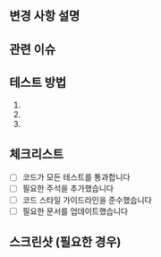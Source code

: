 ## 변경 사항 설명
<!-- 이 PR에서 변경된 내용을 간략히 설명하세요 -->

## 관련 이슈
<!-- 이 PR이 해결하는 이슈 번호를 작성하세요 (예: fixes #123, closes #456) -->

## 테스트 방법
<!-- 변경 사항을 테스트하는 방법을 설명하세요 -->
1. 
2. 
3. 

## 체크리스트
- [ ] 코드가 모든 테스트를 통과합니다
- [ ] 필요한 주석을 추가했습니다
- [ ] 코드 스타일 가이드라인을 준수했습니다
- [ ] 필요한 문서를 업데이트했습니다

## 스크린샷 (필요한 경우)
<!-- UI 변경사항이 있는 경우 스크린샷을 추가하세요 -->